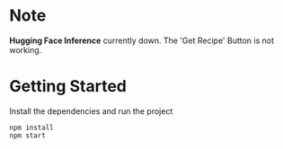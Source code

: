 # Note
**Hugging Face Inference** currently down. The 'Get Recipe' Button is not working.

# Getting Started
Install the dependencies and run the project
```
npm install
npm start
```
